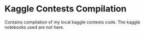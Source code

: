 # Kaggle Contests Compilation
Contains compilation of my local kaggle contests code. The kaggle notebooks used are not here.
